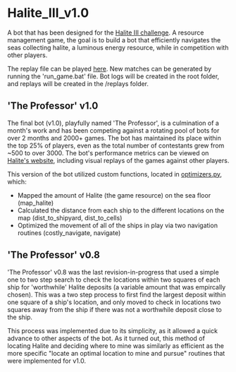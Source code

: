 # Halite_III_v1.0
A bot that has been designed for the [Halite III challenge](https://halite.io/). A resource management game, the goal is to build a bot that efficiently navigates the seas collecting halite, a luminous energy resource, while in competition with other players.

The replay file can be played [here](https://halite.io/watch-games). New matches can be generated by running the 'run_game.bat' file. Bot logs will be created in the root folder, and replays will be created in the /replays folder.

## 'The Professor' v1.0
The final bot (v1.0), playfully named 'The Professor', is a culmination of a month's work and has been competing against a rotating pool of bots for over 2 months and 2000+ games. The bot has maintained its place within the top 25% of players, even as the total number of contestants grew from ~500 to over 3000. The bot's performance metrics can be viewed on [Halite's website](https://halite.io/user/?user_id=1460), including visual replays of the games against other players.

This version of the bot utilized custom functions, located in [optimizers.py](https://github.com/brianrudolf/Halite_III_v1/blob/master/hlt/optimizers.py), which:
- Mapped the amount of Halite (the game resource) on the sea floor (map_halite)
- Calculated the distance from each ship to the different locations on the map (dist_to_shipyard, dist_to_cells)
- Optimized the movement of all of the ships in play via two navigation routines (costly_navigate, navigate)

## 'The Professor' v0.8
'The Professor' v0.8 was the last revision-in-progress that used a simple one to two step search to check the locations within two squares of each ship for 'worthwhile' Halite deposits (a variable amount that was empircally chosen). This was a two step process to first find the largest deposit within one square of a ship's location, and only moved to check in locations two squares away from the ship if there was not a worthwhile deposit close to the ship. 

This process was implemented due to its simplicity, as it allowed a quick advance to other aspects of the bot. As it turned out, this method of locating Halite and deciding where to mine was similarly as efficient as the more specific "locate an optimal location to mine and pursue" routines that were implemented for v1.0. 
